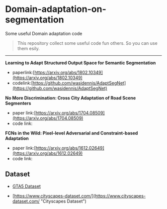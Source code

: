 # Domain-adaptation-on-segmentation

Some useful Domain adaptation code

> This repository collect some useful code fun others. So you can use them esily.


----------
**Learning to Adapt Structured Output Space for Semantic Segmentation**

- paperlink:[https://arxiv.org/abs/1802.10349](https://arxiv.org/abs/1802.10349)
- codelink:[https://github.com/wasidennis/AdaptSegNet](https://github.com/wasidennis/AdaptSegNet)

**No More Discrimination: Cross City Adaptation of Road Scene Segmenters**

- paper link:[https://arxiv.org/abs/1704.08509](https://arxiv.org/abs/1704.08509)
- code link:


**FCNs in the Wild: Pixel-level Adversarial and Constraint-based Adaptation**

- paper link:[https://arxiv.org/abs/1612.02649](https://arxiv.org/abs/1612.02649)
- code link:


## Dataset ##

- [GTA5 Dataset](https://download.visinf.tu-darmstadt.de/data/from_games/ "GTA5 Dataset")

- [https://www.cityscapes-dataset.com/](https://www.cityscapes-dataset.com/ "Cityscapes Dataset")

